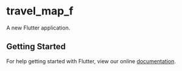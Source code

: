 # travel_map_f

A new Flutter application.

## Getting Started

For help getting started with Flutter, view our online
[documentation](https://flutter.io/).
